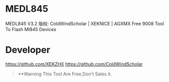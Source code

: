 # MEDL845
MEDL845 V3.2 版权: ColdWindScholar | XEKNICE | AGXMX 
Free 9008 Tool To Flash MI845 Devices
# Developer
https://github.com/XEKZHX
https://github.com/ColdWindScholar
>**Warning
> This Tool Are Free,Don't Sales it.
